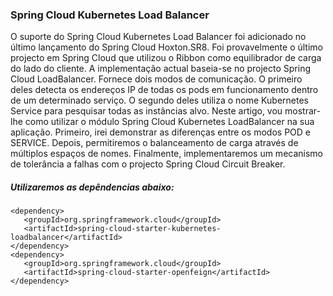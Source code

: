 ### Spring Cloud Kubernetes Load Balancer

O suporte do Spring Cloud Kubernetes Load Balancer foi adicionado no último lançamento do Spring Cloud Hoxton.SR8. Foi provavelmente o último projecto em Spring Cloud que utilizou o Ribbon como equilibrador de carga do lado do cliente. A implementação actual baseia-se no projecto Spring Cloud LoadBalancer. Fornece dois modos de comunicação. O primeiro deles detecta os endereços IP de todas os pods em funcionamento dentro de um determinado serviço. O segundo deles utiliza o nome Kubernetes Service para pesquisar todas as instâncias alvo.
Neste artigo, vou mostrar-lhe como utilizar o módulo Spring Cloud Kubernetes LoadBalancer na sua aplicação. Primeiro, irei demonstrar as diferenças entre os modos POD e SERVICE. Depois, permitiremos o balanceamento de carga através de múltiplos espaços de nomes. Finalmente, implementaremos um mecanismo de tolerância a falhas com o projecto Spring Cloud Circuit Breaker.

##### Utilizaremos as depêndencias abaixo:
```
<dependency>
   <groupId>org.springframework.cloud</groupId>
   <artifactId>spring-cloud-starter-kubernetes-loadbalancer</artifactId>
</dependency>
<dependency>
   <groupId>org.springframework.cloud</groupId>
   <artifactId>spring-cloud-starter-openfeign</artifactId>
</dependency>
```
